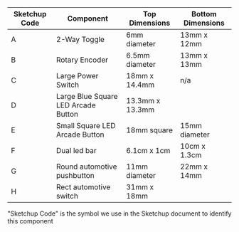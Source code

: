 | Sketchup Code | Component  | Top Dimensions | Bottom Dimensions |
| ------------- | ------------- | ------------- | ------------- |
| A | 2-Way Toggle  | 6mm diameter  | 13mm x 12mm |
| B | Rotary Encoder  | 6.5mm diameter  | 13mm x 13mm |
| C | Large Power Switch  | 18mm x 14.4mm  | n/a |
| D | Large Blue Square LED Arcade Button  | 13.3mm x 13.3mm  | |
| E | Small Square LED Arcade Button  | 18mm square  | 15mm diameter |
| F | Dual led bar  | 6.1cm x 1cm   | 10cm x 1.3cm |
| G | Round automotive pushbutton  | 11mm diameter   | 22mm x 14mm |
| H | Rect automotive switch  | 31mm x 18mm   |  |

"Sketchup Code" is the symbol we use in the Sketchup document to identify this component

